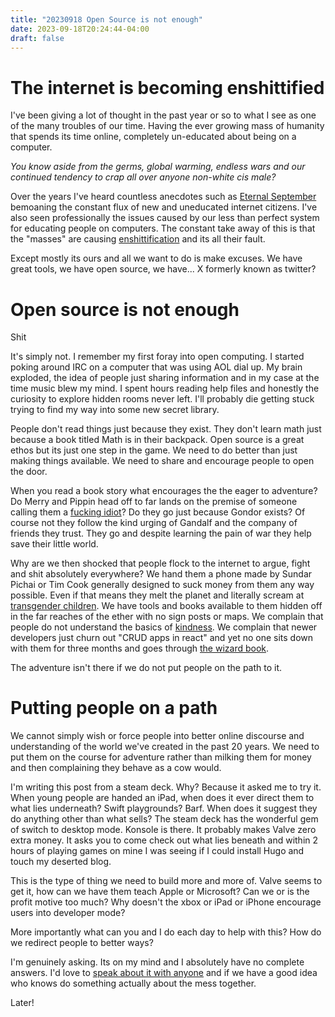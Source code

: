 ```yaml
---
title: "20230918 Open Source is not enough"
date: 2023-09-18T20:24:44-04:00
draft: false
---
```


# The internet is becoming enshittified

I've been giving a lot of thought in the past year or so to what I see as one of the many troubles of our time. Having the ever growing mass of humanity that spends its time online, completely un-educated about being on a computer.

*You know aside from the germs, global warming, endless wars and our continued tendency to crap all over anyone non-white cis male?*

Over the years I've heard countless anecdotes such as [Eternal September](https://en.wikipedia.org/wiki/Eternal_September) bemoaning the constant flux of new and uneducated internet citizens. I've also seen professionally the issues caused by our less than perfect system for educating people on computers. The constant take away of this is that the "masses" are causing [enshittification](https://en.wiktionary.org/wiki/enshittification) and its all their fault.

Except mostly its ours and all we want to do is make excuses. We have great tools, we have open source, we have... X formerly known as twitter?

# Open source is not enough

Shit

It's simply not. I remember my first foray into open computing. I started poking around IRC on a computer that was using AOL dial up. My brain exploded, the idea of people just sharing information and in my case at the time music blew my mind. I spent hours reading help files and honestly the curiosity to explore hidden rooms never left. I'll probably die getting stuck trying to find my way into some new secret library.

People don't read things just because they exist. They don't learn math just because a book titled Math is in their backpack. Open source is a great ethos but its just one step in the game. We need to do better than just making things available. We need to share and encourage people to open the door. 

When you read a book story what encourages the the eager to adventure? Do Merry and Pippin head off to far lands on the premise of someone calling them a [fucking idiot](https://github.com/corollari/linusrants)? Do they go just because Gondor exists? Of course not they follow the kind urging of Gandalf and the company of friends they trust. They go and despite learning the pain of war they help save their little world.

Why are we then shocked that people flock to the internet to argue, fight and shit absolutely everywhere? We hand them a phone made by Sundar Pichai or Tim Cook generally designed to suck money from them any way possible. Even if that means they melt the planet and literally scream at [transgender children](https://www.insider.com/girl-left-sobbing-man-accused-her-of-being-trans-athletics-2023-6). We have tools and books available to them hidden off in the far reaches of the ether with no sign posts or maps. We complain that people do not understand the basics of [kindness](https://en.wikipedia.org/wiki/Golden_Rule). We complain that newer developers just churn out "CRUD apps in react" and yet no one sits down with them for three months and goes through [the wizard book](https://web.mit.edu/6.001/6.037/sicp.pdf).

The adventure isn't there if we do not put people on the path to it.

# Putting people on a path

We cannot simply wish or force people into better online discourse and understanding of the world we've created in the past 20 years. We need to put them on the course for adventure rather than milking them for money and then complaining they behave as a cow would.

I'm writing this post from a steam deck. Why? Because it asked me to try it. When young people are handed an iPad, when does it ever direct them to what lies underneath? Swift playgrounds? Barf. When does it suggest they do anything other than what sells? The steam deck has the wonderful gem of switch to desktop mode. Konsole is there. It probably makes Valve zero extra money. It asks you to come check out what lies beneath and within 2 hours of playing games on mine I was seeing if I could install Hugo and touch my deserted blog.

This is the type of thing we need to build more and more of. Valve seems to get it, how can we have them teach Apple or Microsoft? Can we or is the profit motive too much? Why doesn't the xbox or iPad or iPhone encourage users into developer mode? 

More importantly what can you and I do each day to help with this? How do we redirect people to better ways?

I'm genuinely asking. Its on my mind and I absolutely have no complete answers.  I'd love to [speak about it with anyone](https://hachyderm.io/@pokeypoke) and if we have a good idea who knows do something actually about the mess together.

Later!
